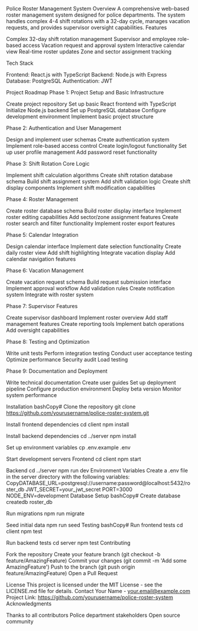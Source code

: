 Police Roster Management System Overview A comprehensive web-based roster management system designed for police departments. The system handles complex 4-4 shift rotations with a 32-day cycle, manages vacation requests, and provides supervisor oversight capabilities. Features

Complex 32-day shift rotation management Supervisor and employee role-based access Vacation request and approval system Interactive calendar view Real-time roster updates Zone and sector assignment tracking

Tech Stack

Frontend: React.js with TypeScript Backend: Node.js with Express Database: PostgreSQL Authentication: JWT

Project Roadmap Phase 1: Project Setup and Basic Infrastructure

Create project repository Set up basic React frontend with TypeScript Initialize Node.js backend Set up PostgreSQL database Configure development environment Implement basic project structure

Phase 2: Authentication and User Management

Design and implement user schemas Create authentication system Implement role-based access control Create login/logout functionality Set up user profile management Add password reset functionality

Phase 3: Shift Rotation Core Logic

Implement shift calculation algorithms Create shift rotation database schema Build shift assignment system Add shift validation logic Create shift display components Implement shift modification capabilities

Phase 4: Roster Management

Create roster database schema Build roster display interface Implement roster editing capabilities Add sector/zone assignment features Create roster search and filter functionality Implement roster export features

Phase 5: Calendar Integration

Design calendar interface Implement date selection functionality Create daily roster view Add shift highlighting Integrate vacation display Add calendar navigation features

Phase 6: Vacation Management

Create vacation request schema Build request submission interface Implement approval workflow Add validation rules Create notification system Integrate with roster system

Phase 7: Supervisor Features

Create supervisor dashboard Implement roster overview Add staff management features Create reporting tools Implement batch operations Add oversight capabilities

Phase 8: Testing and Optimization

Write unit tests Perform integration testing Conduct user acceptance testing Optimize performance Security audit Load testing

Phase 9: Documentation and Deployment

Write technical documentation Create user guides Set up deployment pipeline Configure production environment Deploy beta version Monitor system performance

Installation bashCopy# Clone the repository git clone https://github.com/yourusername/police-roster-system.git

Install frontend dependencies
cd client npm install

Install backend dependencies
cd ../server npm install

Set up environment variables
cp .env.example .env

Start development servers
Frontend
cd client npm start

Backend
cd ../server npm run dev Environment Variables Create a .env file in the server directory with the following variables: CopyDATABASE_URL=postgresql://username:password@localhost:5432/roster_db JWT_SECRET=your_jwt_secret PORT=3000 NODE_ENV=development Database Setup bashCopy# Create database createdb roster_db

Run migrations
npm run migrate

Seed initial data
npm run seed Testing bashCopy# Run frontend tests cd client npm test

Run backend tests
cd server npm test Contributing

Fork the repository Create your feature branch (git checkout -b feature/AmazingFeature) Commit your changes (git commit -m 'Add some AmazingFeature') Push to the branch (git push origin feature/AmazingFeature) Open a Pull Request

License This project is licensed under the MIT License - see the LICENSE.md file for details. Contact Your Name - your.email@example.com Project Link: https://github.com/yourusername/police-roster-system Acknowledgments

Thanks to all contributors Police department stakeholders Open source community
